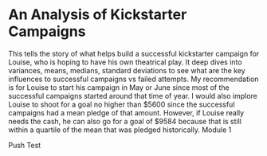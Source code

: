 # An Analysis of Kickstarter Campaigns
This tells the story of what helps build a successful kickstarter campaign for Louise, who is hoping to have his own theatrical play. It deep dives into variances, means, medians, standard deviations to see what are the key influences to successful campaigns vs failed attempts.
My recommendation is for Louise to start his campaign in May or June since most of the successful campaigns started around that time of year. I would also implore Louise to shoot for a goal no higher than $5600 since the successful campaigns had a mean pledge of that amount. However, if Louise really needs the cash, he can also go for a goal of $9584 because that is still within a quartile of the mean that was pledged historically. 
Module 1

Push Test
